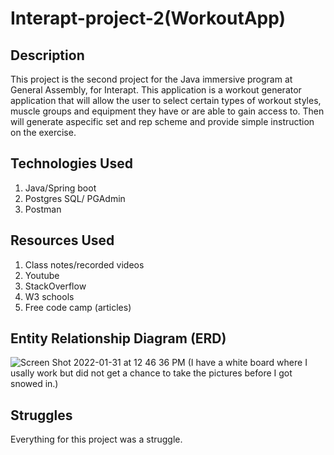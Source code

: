 # Interapt-project-2(WorkoutApp)

## Description
This project is the second project for the Java immersive program at General Assembly, for Interapt. This application is a workout generator application that will allow the user to select certain types of workout styles, muscle groups and equipment they have or are able to gain access to. Then will generate aspecific set and rep scheme and provide simple instruction on the exercise. 

## Technologies Used
1. Java/Spring boot
2. Postgres SQL/ PGAdmin
3. Postman

## Resources Used
1. Class notes/recorded videos
2. Youtube
3. StackOverflow
4. W3 schools
5. Free code camp (articles)

## Entity Relationship Diagram (ERD)
![Screen Shot 2022-01-31 at 12 46 36 PM](https://user-images.githubusercontent.com/87401362/152557428-da68a13b-cd2f-4287-98ea-0b24584302ea.png)
(I have a white board where I usally work but did not get a chance to take the pictures before I got snowed in.)

## Struggles
Everything for this project was a struggle.

